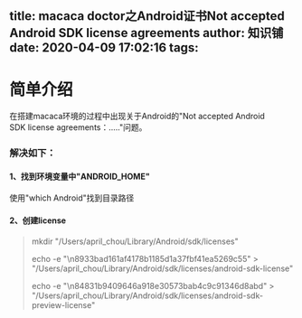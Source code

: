 title: macaca doctor之Android证书Not accepted Android SDK license agreements
author: 知识铺
date: 2020-04-09 17:02:16
tags:
---
# 简单介绍

在搭建macaca环境的过程中出现关于Android的"Not accepted Android SDK license agreements：....."问题。

### 解决如下：

#### 1、找到环境变量中"ANDROID_HOME"

使用"which Android"找到目录路径

#### 2、创建license

> mkdir "/Users/april_chou/Library/Android/sdk/licenses"
> 
> echo -e "\n8933bad161af4178b1185d1a37fbf41ea5269c55" > "/Users/april_chou/Library/Android/sdk/licenses/android-sdk-license"
> 
> echo -e "\n84831b9409646a918e30573bab4c9c91346d8abd" > "/Users/april_chou/Library/Android/sdk/licenses/android-sdk-preview-license"